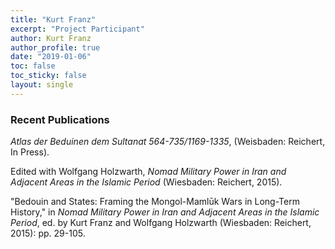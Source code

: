 ```yaml
---
title: "Kurt Franz"
excerpt: "Project Participant"
author: Kurt Franz
author_profile: true
date: "2019-01-06"
toc: false
toc_sticky: false
layout: single
---
```


### Recent Publications

*Atlas der Beduinen dem Sultanat 564-735/1169-1335*, (Weisbaden: Reichert, In Press).

Edited with Wolfgang Holzwarth, *Nomad Military Power in Iran and Adjacent Areas in the Islamic Period* (Wiesbaden: Reichert, 2015).

"Bedouin and States: Framing the Mongol-Mamlūk Wars in Long-Term History," in *Nomad Military Power in Iran and Adjacent Areas in the Islamic Period*, ed. by Kurt Franz and Wolfgang Holzwarth (Wiesbaden: Reichert, 2015): pp. 29-105.
